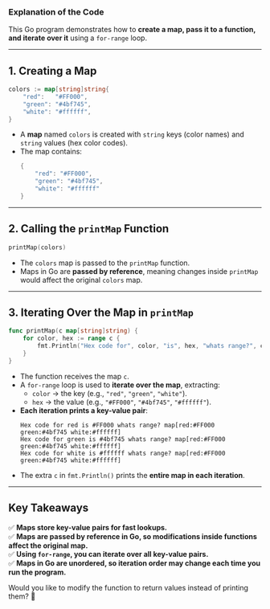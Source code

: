 ### **Explanation of the Code**
This Go program demonstrates how to **create a map, pass it to a function, and iterate over it** using a `for-range` loop.

---

## **1. Creating a Map**
```go
colors := map[string]string{
	"red":   "#FF000",
	"green": "#4bf745",
	"white": "#ffffff",
}
```
- A **map** named `colors` is created with `string` keys (color names) and `string` values (hex color codes).
- The map contains:
  ```go
  {
      "red": "#FF000",
      "green": "#4bf745",
      "white": "#ffffff"
  }
  ```

---

## **2. Calling the `printMap` Function**
```go
printMap(colors)
```
- The `colors` map is passed to the `printMap` function.
- Maps in Go are **passed by reference**, meaning changes inside `printMap` would affect the original `colors` map.

---

## **3. Iterating Over the Map in `printMap`**
```go
func printMap(c map[string]string) {
	for color, hex := range c {
		fmt.Println("Hex code for", color, "is", hex, "whats range?", c)
	}
}
```
- The function receives the map `c`.
- A `for-range` loop is used to **iterate over the map**, extracting:
  - `color` → the key (e.g., `"red"`, `"green"`, `"white"`).
  - `hex` → the value (e.g., `"#FF000"`, `"#4bf745"`, `"#ffffff"`).
- **Each iteration prints a key-value pair**:
  ```
  Hex code for red is #FF000 whats range? map[red:#FF000 green:#4bf745 white:#ffffff]
  Hex code for green is #4bf745 whats range? map[red:#FF000 green:#4bf745 white:#ffffff]
  Hex code for white is #ffffff whats range? map[red:#FF000 green:#4bf745 white:#ffffff]
  ```
- The extra `c` in `fmt.Println()` prints the **entire map in each iteration**.

---

## **Key Takeaways**
✅ **Maps store key-value pairs for fast lookups.**  
✅ **Maps are passed by reference in Go, so modifications inside functions affect the original map.**  
✅ **Using `for-range`, you can iterate over all key-value pairs.**  
✅ **Maps in Go are unordered, so iteration order may change each time you run the program.**  

Would you like to modify the function to return values instead of printing them? 🚀